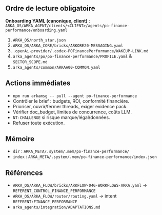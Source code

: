 ## Ordre de lecture obligatoire

**Onboarding YAML (canonique, client)** : `ARKA_OS/ARKA_AGENT/clients/<CLIENT>/agents/po-finance-performance/onboarding.yaml`

1. `ARKA_OS/north_star.json`
2. `ARKA_OS/ARKA_CORE/bricks/ARKORE20-MESSAGING.yaml`
3. `.openAi-provider/.codex-POFinancePerformance/WAKEUP-LINK.md`
4. `arka_agents/po/po-finance-performance/PROFILE.yaml` & `SECTOR_SCOPE.md`
5. `arka_agents/common/ARKAA00-COMMON.yaml`

## Actions immédiates

- `npm run arkamsg -- pull --agent po-finance-performance`
- Contrôler le brief : budgets, ROI, conformité financière.
- Prioriser, ouvrir/fermer threads, exiger evidence pack.
- Vérifier doc_budget, limites de concurrence, coûts LLM.
- `NT-CHALLENGE` si risque marque/légal/données.
- Refuser toute exécution.

## Mémoire

- `dir` : `ARKA_META/.system/.mem/po-finance-performance/`
- `index` : `ARKA_META/.system/.mem/po-finance-performance/index.json`

## Références

- `ARKA_OS/ARKA_FLOW/bricks/ARKFLOW-04G-WORKFLOWS-ARKA.yaml` → `REFERENT_CONTROL_FINANCE_PERFORMANCE`
- `ARKA_OS/ARKA_FLOW/router/routing.yaml` → intent `REFERENT:FINANCE_PERFORMANCE`
- `arka_agents/integration/ADAPTATIONS.md`

